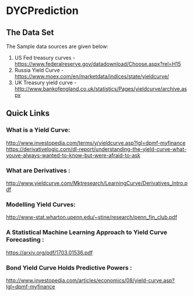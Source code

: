# DYCPrediction

## The Data Set

The Sample data sources are given below:
1. US Fed treasury curves - https://www.federalreserve.gov/datadownload/Choose.aspx?rel=H15
2. Russia Yield Curve - https://www.moex.com/en/marketdata/indices/state/yieldcurve/
3. UK Treasury yield curve - http://www.bankofengland.co.uk/statistics/Pages/yieldcurve/archive.aspx

## Quick Links 

### What is a Yield Curve: 
http://www.investopedia.com/terms/y/yieldcurve.asp?lgl=dpmf-myfinance
https://derivativelogic.com/dl-report/understanding-the-yield-curve-what-youve-always-wanted-to-know-but-were-afraid-to-ask

### What are Derivatives : 
http://www.yieldcurve.com/Mktresearch/LearningCurve/Derivatives_Intro.pdf

### Modelling Yield Curves:
http://www-stat.wharton.upenn.edu/~stine/research/penn_fin_club.pdf

### A Statistical Machine Learning Approach to Yield Curve Forecasting : 
https://arxiv.org/pdf/1703.01536.pdf

### Bond Yield Curve Holds Predictive Powers :
http://www.investopedia.com/articles/economics/08/yield-curve.asp?lgl=dpmf-myfinance

